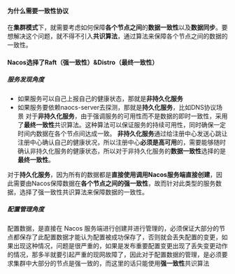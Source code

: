 #### 为什么需要一致性协议
在**集群模式**下，就需要考虑如何保障**各个节点之间**的**数据一致性**以及**数据同步**。要想解决这个问题，就不得不引入**共识算法**，通过算法来保障各个节点之间的数据的一致性。
#### Nacos选择了Raft（强一致性）&Distro（最终一致性）

##### 服务发现角度
- 如果服务可以自己上报自己的健康状态，那就是**非持久化服务**
- 如果服务要依赖naocs-server去探测，那就是**持久化服务**，比如DNS协议场景
对于**非持久化服务**，由于强调服务的可用性而不是数据的即时一致性，采用了**最终一致性**共识算法。这种算法可以保证服务的持续可用性，同时确保一定时间内数据在各个节点间达成一致。
**非持久化服务**通过给注册中心发送心跳让注册中心确认自己的健康状况，所以注册中心**必须是高可用**的，需要能够随时确认非持久化服务的健康状态，所以对于非持久化服务的**数据一致性**选择的是**最终一致性**。

对于**持久化服务**，因为所有的数据都是**直接使用调用Nacos服务端直接创建**，因此需要由Nacos保障数据在**各个节点之间的强一致性**，故而针对此类型的服务数据，选择了强一致性共识算法来保障数据的一致性。
##### 配置管理角度
配置数据，是直接在 Nacos 服务端进行创建并进行管理的，必须保证大部分的节点都保存了此配置数据才能认为配置被成功保存了，否则就会丢失配置的变更，如果出现这种情况，问题是很严重的，如果是发布重要配置变更出现了丢失变更动作的情况，那多半就要引起严重的现网故障了，因此对于配置数据的管理，是必须要求集群中大部分的节点是强一致的，而这里的话只能使用**强一致性**共识算法
